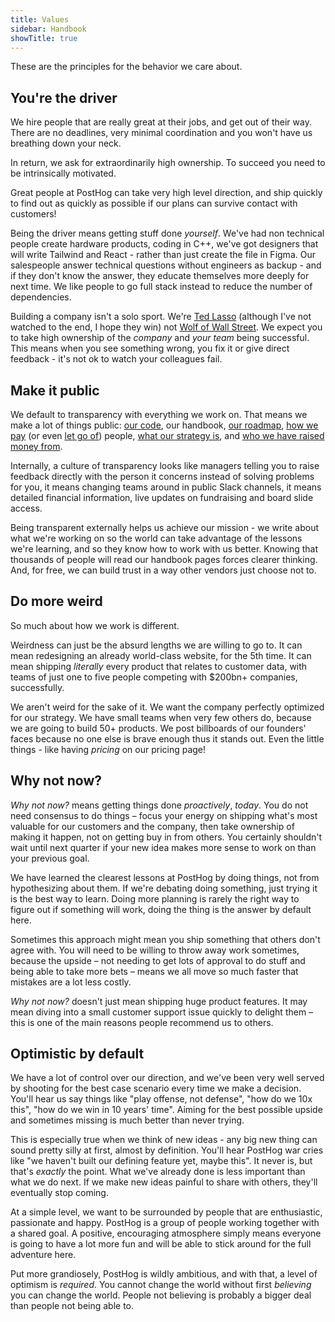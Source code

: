```yaml
---
title: Values
sidebar: Handbook
showTitle: true
---
```


These are the principles for the behavior we care about.

## You're the driver

We hire people that are really great at their jobs, and get out of their way. There are no deadlines, very minimal coordination and you won't have us breathing down your neck.

In return, we ask for extraordinarily high ownership. To succeed you need to be intrinsically motivated.

Great people at PostHog can take very high level direction, and ship quickly to find out as quickly as possible if our plans can survive contact with customers!

Being the driver means getting stuff done _yourself_. We've had non technical people create hardware products, coding in C++, we've got designers that will write Tailwind and React - rather than just create the file in Figma. Our salespeople answer technical questions without engineers as backup - and if they don't know the answer, they educate themselves more deeply for next time. We like people to go full stack instead to reduce the number of dependencies.

Building a company isn't a solo sport. We're [Ted Lasso](https://en.wikipedia.org/wiki/Ted_Lasso) (although I've not watched to the end, I hope they win) not [Wolf of Wall Street](https://en.wikipedia.org/wiki/The_Wolf_of_Wall_Street_(2013_film)). We expect you to take high ownership of the _company_ and _your team_ being successful. This means when you see something wrong, you fix it or give direct feedback - it's not ok to watch your colleagues fail.

## Make it public

We default to transparency with everything we work on. That means we make a lot of things public: [our code](https://github.com/posthog/posthog), our handbook, [our roadmap](/handbook/strategy/roadmap), [how we pay](/handbook/people/compensation) (or even [let go of](/handbook/people/offboarding)) people, [what our strategy is](/handbook/why-does-posthog-exist), and [who we have raised money from](/handbook/strategy/investors).

Internally, a culture of transparency looks like managers telling you to raise feedback directly with the person it concerns instead of solving problems for you, it means changing teams around in public Slack channels, it means detailed financial information, live updates on fundraising and board slide access.

Being transparent externally helps us achieve our mission - we write about what we're working on so the world can take advantage of the lessons we're learning, and so they know how to work with us better. Knowing that thousands of people will read our handbook pages forces clearer thinking. And, for free, we can build trust in a way other vendors just choose not to.

## Do more weird

So much about how we work is different.

Weirdness can just be the absurd lengths we are willing to go to. It can mean redesigning an already world-class website, for the 5th time. It can mean shipping _literally_ every product that relates to customer data, with teams of just one to five people competing with $200bn+ companies, successfully.

We aren't weird for the sake of it. We want the company perfectly optimized for our strategy. We have small teams when very few others do, because we are going to build 50+ products. We post billboards of our founders' faces because no one else is brave enough thus it stands out. Even the little things - like having _pricing_ on our pricing page!

## Why not now?

_Why not now?_ means getting things done _proactively_, _today_. You do not need consensus to do things – focus your energy on shipping what's most valuable for our customers and the company, then take ownership of making it happen, not on getting buy in from others. You certainly shouldn't wait until next quarter if your new idea makes more sense to work on than your previous goal.

We have learned the clearest lessons at PostHog by doing things, not from hypothesizing about them. If we're debating doing something, just trying it is the best way to learn. Doing more planning is rarely the right way to figure out if something will work, doing the thing is the answer by default here.

Sometimes this approach might mean you ship something that others don't agree with. You will need to be willing to throw away work sometimes, because the upside – not needing to get lots of approval to do stuff and being able to take more bets – means we all move so much faster that mistakes are a lot less costly.

_Why not now?_ doesn't just mean shipping huge product features. It may mean diving into a small customer support issue quickly to delight them – this is one of the main reasons people recommend us to others.

## Optimistic by default

We have a lot of control over our direction, and we've been very well served by shooting for the best case scenario every time we make a decision. You'll hear us say things like "play offense, not defense", "how do we 10x this", "how do we win in 10 years' time". Aiming for the best possible upside and sometimes missing is much better than never trying.

This is especially true when we think of new ideas - any big new thing can sound pretty silly at first, almost by definition. You'll hear PostHog war cries like "we haven't built our defining feature yet, maybe this". It never is, but that's _exactly_ the point. What we've already done is less important than what we do next. If we make new ideas painful to share with others, they'll eventually stop coming.

At a simple level, we want to be surrounded by people that are enthusiastic, passionate and happy. PostHog is a group of people working together with a shared goal. A positive, encouraging atmosphere simply means everyone is going to have a lot more fun and will be able to stick around for the full adventure here.

Put more grandiosely, PostHog is wildly ambitious, and with that, a level of optimism is _required_. You cannot change the world without first _believing_ you can change the world. People not believing is probably a bigger deal than people not being able to.
